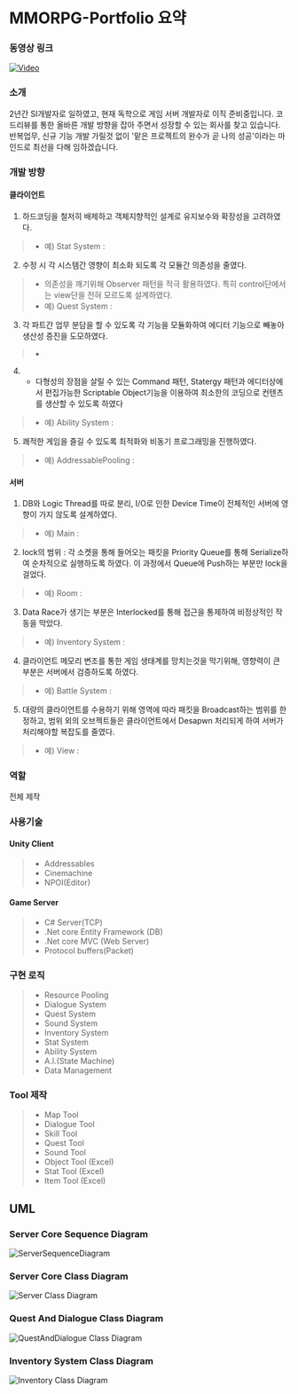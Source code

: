 # MMORPG-Portfolio 요약

### 동영상 링크
[![Video](https://img.youtube.com/vi/D5QFlw5yei8/0.jpg)](https://youtu.be/D5QFlw5yei8)

### 소개
2년간 SI개발자로 일하였고, 현재 독학으로 게임 서버 개발자로 이직 준비중입니다.
코드리뷰를 통한 올바른 개발 방향을 잡아 주면서 성장할 수 있는 회사를 찾고 있습니다.
반복업무, 신규 기능 개발 가릴것 없이 '맡은 프로젝트의 완수가 곧 나의 성공'이라는 마인드로 최선을 다해 임하겠습니다.

### 개발 방향
#### 클라이언트
1. 하드코딩을 철저히 배제하고 객체지향적인 설계로 유지보수와 확장성을 고려하였다.
> - 예) Stat System : 
2. 수정 시 각 시스템간 영향이 최소화 되도록 각 모듈간 의존성을 줄였다.
> - 의존성을 깨기위해 Observer 패턴을 적극 활용하였다. 특히 control단에서는 view단을 전혀 모르도록 설계하였다.
> - 예) Quest System : 
3. 각 파트간 업무 분담을 할 수 있도록 각 기능을 모듈화하여 에디터 기능으로 빼놓아 생산성 증진을 도모하였다.
> -
4. - 다형성의 장점을 살릴 수 있는 Command 패턴, Statergy 패턴과 에디터상에서 편집가능한 Scriptable Object기능을 이용하여 최소한의 코딩으로 컨텐츠를 생산할 수 있도록 하였다
> - 예) Ability System : 
5. 쾌적한 게임을 즐길 수 있도록 최적화와 비동기 프로그래밍을 진행하였다.
> - 예) AddressablePooling : 
#### 서버
1. DB와 Logic Thread를 따로 분리, I/O로 인한 Device Time이 전체적인 서버에 영향이 가지 않도록 설계하였다.
> - 예) Main : 
2. lock의 범위 : 각 소켓을 통해 들어오는 패킷을 Priority Queue를 통해 Serialize하여 순차적으로 실행하도록 하였다. 이 과정에서 Queue에 Push하는 부분만 lock을 걸었다.
> - 예) Room :
3. Data Race가 생기는 부분은 Interlocked를 통해 접근을 통제하여 비정상적인 작동을 막았다.
> - 예) Inventory System :
4. 클라이언트 메모리 변조를 통한 게임 생태계를 망치는것을 막기위해, 영향력이 큰 부분은 서버에서 검증하도록 하였다.
> - 예) Battle System :
5. 대량의 클라이언트를 수용하기 위해 영역에 따라 패킷을 Broadcast하는 범위를 한정하고, 범위 외의 오브젝트들은 클라이언트에서 Desapwn 처리되게 하여 서버가 처리해야할 복잡도를 줄였다.
> - 예) View :

### 역할
전체 제작

### 사용기술
#### Unity Client
> + Addressables
> + Cinemachine
> + NPOI(Editor)

#### Game Server
> + C# Server(TCP)
> + .Net core Entity Framework (DB)
> + .Net core MVC (Web Server)
> + Protocol buffers(Packet)

### 구현 로직
> + Resource Pooling
> + Dialogue System
> + Quest System
> + Sound System
> + Inventory System
> + Stat System
> + Ability System
> + A.I.(State Machine)
> + Data Management

### Tool 제작
> + Map Tool
> + Dialogue Tool
> + Skill Tool
> + Quest Tool
> + Sound Tool
> + Object Tool (Excel)
> + Stat Tool (Excel)
> + Item Tool (Excel)

## UML
### Server Core Sequence Diagram
![ServerSequenceDiagram](https://user-images.githubusercontent.com/95978503/168649220-39a18236-662c-46fe-9e9e-973d82ebbe9a.jpg)
### Server Core Class Diagram
![Server Class Diagram](https://user-images.githubusercontent.com/95978503/168650628-7d8d1d75-687b-4b56-82aa-a935ec7dfe0e.jpg)
### Quest And Dialogue Class Diagram
![QuestAndDialogue Class Diagram](https://user-images.githubusercontent.com/95978503/168651421-27d62714-262c-4d95-86d0-c5693a6cdd05.jpg)
### Inventory System Class Diagram
![Inventory Class Diagram](https://user-images.githubusercontent.com/95978503/168651645-86eb172f-59bd-466a-b4ff-f71f05560f20.jpg)
